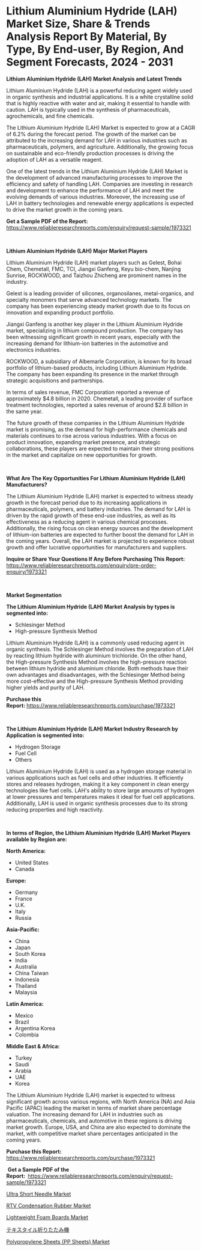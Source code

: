 <p><h1>Lithium Aluminium Hydride (LAH) Market Size, Share & Trends Analysis Report By Material, By Type, By End-user, By Region, And Segment Forecasts, 2024 - 2031</h1></p><p><strong>Lithium Aluminium Hydride (LAH) Market Analysis and Latest Trends</strong></p>
<p><p>Lithium Aluminium Hydride (LAH) is a powerful reducing agent widely used in organic synthesis and industrial applications. It is a white crystalline solid that is highly reactive with water and air, making it essential to handle with caution. LAH is typically used in the synthesis of pharmaceuticals, agrochemicals, and fine chemicals.</p><p>The Lithium Aluminium Hydride (LAH) Market is expected to grow at a CAGR of 6.2% during the forecast period. The growth of the market can be attributed to the increasing demand for LAH in various industries such as pharmaceuticals, polymers, and agriculture. Additionally, the growing focus on sustainable and eco-friendly production processes is driving the adoption of LAH as a versatile reagent.</p><p>One of the latest trends in the Lithium Aluminium Hydride (LAH) Market is the development of advanced manufacturing processes to improve the efficiency and safety of handling LAH. Companies are investing in research and development to enhance the performance of LAH and meet the evolving demands of various industries. Moreover, the increasing use of LAH in battery technologies and renewable energy applications is expected to drive the market growth in the coming years.</p></p>
<p><strong>Get a Sample PDF of the Report:&nbsp;</strong> <a href="https://www.reliableresearchreports.com/enquiry/request-sample/1973321">https://www.reliableresearchreports.com/enquiry/request-sample/1973321</a></p>
<p>&nbsp;</p>
<p><strong>Lithium Aluminium Hydride (LAH) Major Market Players</strong></p>
<p><p>Lithium Aluminium Hydride (LAH) market players such as Gelest, Bohai Chem, Chemetall, FMC, TCI, Jiangxi Ganfeng, Keyu bio-chem, Nanjing Sunrise, ROCKWOOD, and Taizhou Zhicheng are prominent names in the industry.</p><p>Gelest is a leading provider of silicones, organosilanes, metal-organics, and specialty monomers that serve advanced technology markets. The company has been experiencing steady market growth due to its focus on innovation and expanding product portfolio.</p><p>Jiangxi Ganfeng is another key player in the Lithium Aluminium Hydride market, specializing in lithium compound production. The company has been witnessing significant growth in recent years, especially with the increasing demand for lithium-ion batteries in the automotive and electronics industries.</p><p>ROCKWOOD, a subsidiary of Albemarle Corporation, is known for its broad portfolio of lithium-based products, including Lithium Aluminium Hydride. The company has been expanding its presence in the market through strategic acquisitions and partnerships.</p><p>In terms of sales revenue, FMC Corporation reported a revenue of approximately $4.8 billion in 2020. Chemetall, a leading provider of surface treatment technologies, reported a sales revenue of around $2.8 billion in the same year.</p><p>The future growth of these companies in the Lithium Aluminium Hydride market is promising, as the demand for high-performance chemicals and materials continues to rise across various industries. With a focus on product innovation, expanding market presence, and strategic collaborations, these players are expected to maintain their strong positions in the market and capitalize on new opportunities for growth.</p></p>
<p>&nbsp;</p>
<p><strong>What Are The Key Opportunities For Lithium Aluminium Hydride (LAH) Manufacturers?</strong></p>
<p><p>The Lithium Aluminium Hydride (LAH) market is expected to witness steady growth in the forecast period due to its increasing applications in pharmaceuticals, polymers, and battery industries. The demand for LAH is driven by the rapid growth of these end-use industries, as well as its effectiveness as a reducing agent in various chemical processes. Additionally, the rising focus on clean energy sources and the development of lithium-ion batteries are expected to further boost the demand for LAH in the coming years. Overall, the LAH market is projected to experience robust growth and offer lucrative opportunities for manufacturers and suppliers.</p></p>
<p><strong>Inquire or Share Your Questions If Any Before Purchasing This Report:</strong> <a href="https://www.reliableresearchreports.com/enquiry/pre-order-enquiry/1973321">https://www.reliableresearchreports.com/enquiry/pre-order-enquiry/1973321</a></p>
<p>&nbsp;</p>
<p><strong>Market Segmentation</strong></p>
<p><strong>The Lithium Aluminium Hydride (LAH) Market Analysis by types is segmented into:</strong></p>
<p><ul><li>Schlesinger Method</li><li>High-pressure Synthesis Method</li></ul></p>
<p><p>Lithium Aluminium Hydride (LAH) is a commonly used reducing agent in organic synthesis. The Schlesinger Method involves the preparation of LAH by reacting lithium hydride with aluminium trichloride. On the other hand, the High-pressure Synthesis Method involves the high-pressure reaction between lithium hydride and aluminium chloride. Both methods have their own advantages and disadvantages, with the Schlesinger Method being more cost-effective and the High-pressure Synthesis Method providing higher yields and purity of LAH.</p></p>
<p><strong>Purchase this Report:&nbsp;</strong><a href="https://www.reliableresearchreports.com/purchase/1973321">https://www.reliableresearchreports.com/purchase/1973321</a></p>
<p>&nbsp;</p>
<p><strong>The Lithium Aluminium Hydride (LAH) Market Industry Research by Application is segmented into:</strong></p>
<p><ul><li>Hydrogen Storage</li><li>Fuel Cell</li><li>Others</li></ul></p>
<p><p>Lithium Aluminium Hydride (LAH) is used as a hydrogen storage material in various applications such as fuel cells and other industries. It efficiently stores and releases hydrogen, making it a key component in clean energy technologies like fuel cells. LAH's ability to store large amounts of hydrogen at lower pressures and temperatures makes it ideal for fuel cell applications. Additionally, LAH is used in organic synthesis processes due to its strong reducing properties and high reactivity.</p></p>
<p>&nbsp;</p>
<p><strong>In terms of Region, the Lithium Aluminium Hydride (LAH) Market Players available by Region are:</strong></p>
<p>
    <p> <strong> North America: </strong>
        <ul>
            <li>United States</li>
            <li>Canada</li>
        </ul>
        </p> 
    <p> <strong> Europe: </strong>
        <ul>
            <li>Germany</li>
            <li>France</li>
            <li>U.K.</li>
            <li>Italy</li>
            <li>Russia</li>
        </ul>
        </p> 
    <p> <strong> Asia-Pacific: </strong>
        <ul>
            <li>China</li>
            <li>Japan</li>
            <li>South Korea</li>
            <li>India</li>
            <li>Australia</li>
            <li>China Taiwan</li>
            <li>Indonesia</li>
            <li>Thailand</li>
            <li>Malaysia</li>
        </ul>
        </p> 
    <p> <strong> Latin America: </strong>
        <ul>
            <li>Mexico</li>
            <li>Brazil</li>
            <li>Argentina Korea</li>
            <li>Colombia</li>
        </ul>
        </p> 
    <p> <strong> Middle East & Africa: </strong>
        <ul>
            <li>Turkey</li>
            <li>Saudi</li>
            <li>Arabia</li>
            <li>UAE</li>
            <li>Korea</li>
        </ul>
    </p>
    </p>
<p><p>The Lithium Aluminium Hydride (LAH) market is expected to witness significant growth across various regions, with North America (NA) and Asia Pacific (APAC) leading the market in terms of market share percentage valuation. The increasing demand for LAH in industries such as pharmaceuticals, chemicals, and automotive in these regions is driving market growth. Europe, USA, and China are also expected to dominate the market, with competitive market share percentages anticipated in the coming years.</p></p>
<p><strong>Purchase this Report: </strong><a href="https://www.reliableresearchreports.com/purchase/1973321">https://www.reliableresearchreports.com/purchase/1973321</a></p>
<p>&nbsp;<strong>Get a Sample PDF of the Report:&nbsp;&nbsp;</strong><a href="https://www.reliableresearchreports.com/enquiry/request-sample/1973321">https://www.reliableresearchreports.com/enquiry/request-sample/1973321</a></p>
<p><strong></strong></p>
<p><p><a href="https://issuu.com/reportprime-2/docs/ultra-short-needle-market-size-2030.pptx">Ultra Short Needle Market</a></p><p><a href="https://issuu.com/reportprime-2/docs/rtv-condensation-rubber-market-size-2030.pptx">RTV Condensation Rubber Market</a></p><p><a href="https://github.com/zjyglelu/Market-Research-Report-List-1/blob/main/lightweight-foam-boards-market.md">Lightweight Foam Boards Market</a></p><p><a href="https://github.com/avwofrml53535/Market-Research-Report-List-1/blob/main/56931502328.md">テキスタイル折りたたみ機</a></p><p><a href="https://github.com/mbisetmhermsr/Market-Research-Report-List-1/blob/main/polypropylene-sheets-pp-sheets-market.md">Polypropylene Sheets (PP Sheets) Market</a></p></p>